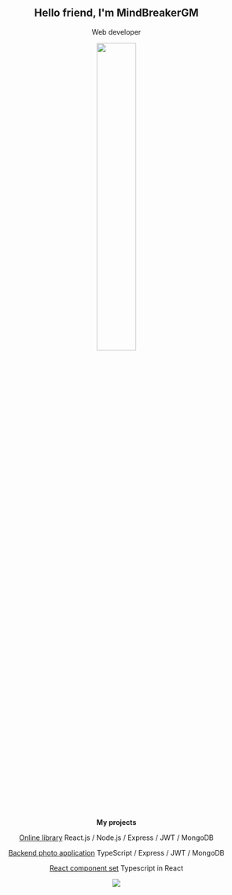 <h2 align="center">Hello friend, I'm MindBreakerGM</h2>
<p align="center">Web developer</p>
<p align="center"><img src="https://mir-s3-cdn-cf.behance.net/project_modules/fs/dfbc0c148911595.62de6193de722.png" width="40%" style="border-radius:20%"/></p>
<b><p align="center">My projects</p></b>
<p align="center"><a href="https://github.com/ResponseGood/BookList">Online library</a> React.js / Node.js / Express / JWT / MongoDB</p>
<p align="center"><a href="https://github.com/MindBreakerGM/PhotoTS">Backend photo application</a> TypeScript / Express / JWT / MongoDB</p>
<p align="center"><a href="https://github.com/MindBreakerGM/MindComponentsReact">React component set</a> Typescript in React</p>
<p align="center"><img src="https://www.codewars.com/users/MindBreakerGM/badges/large"/></p>

